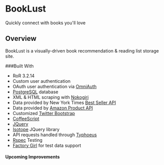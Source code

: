 # BookLust
   Quickly connect with books you'll love
   
## Overview
 BookLust is a visually-driven book recommendation & reading list storage site.

###Built With


* RoR 3.2.14
* Custom user authentication 
* OAuth user authentication via [OmniAuth](rubygems.org/gems/omniauth-github‎)
* [PostgreSQL](www.postgresql.org/‎) database
* XML & HTML scraping with [Nokogiri](http://nokogiri.org/‎)
* Data provided by New York Times [Best Seller API]()
* Data provided by [Amazon Product API](http://docs.aws.amazon.com/AWSECommerceService/latest/DG/)
* Customized [Twitter Bootstrap](getbootstrap.com/2.3.2/‎)
* [CoffeeScript](http://coffeescript.org/)
* [JQuery](http://jquery.com/) 
* [Isotope]() JQuery library 
* API requests handled through [Typhoeus](https://github.com/typhoeus/typhoeus)
* [Rspec](http://rspec.info/) Testing
* [Factory Girl](https://github.com/thoughtbot/factory_girl_rails) for test data support


#### Upcoming Improvements
